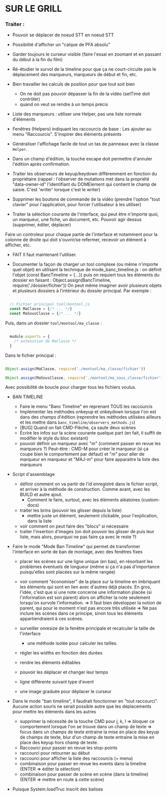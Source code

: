 # SUR LE GRILL

### Traiter :

* Pouvoir se déplacer de noeud STT en noeud STT

* Possibilité d'afficher un "calque de PFA absolu"

* Garder toujours le curseur visible (faire l'essai en zoomant et en passant du début à la fin du film)
* Ré-étudier le survol de la timeline pour que ça ne court-circuite pas le déplacement des marqueurs, marqueurs de début et fin, etc.

* Bien travailler les calculs de position pour que tout soit bien
  - On ne doit pas pouvoir dépasser la fin de la vidéo (setTime doit contrôler)
  - quand on veut se rendre à un temps précis

* Liste des marqueurs : utiliser une Helper, pas une liste normale d'éléments

* Fenêtres (Helpers) indiquant les raccourcis de base :
  Les ajouter au menu "Raccourcis". S'inspirer des éléments présents

* Généraliser l'affichage facile de tout un tas de panneaux avec la classe `Helper`.

* Dans un champ d'édition, la touche escape doit permettre d'annuler l'édition après confirmation.

* Traiter les observeurs de keyup/keydown différemment en fonction du propriétaire (rappel : l'observer de mutations met dans la propriété "data-owner-id" l'identifiant du DOMElement qui contient le champ de saisie. C'est 'writer' lorsque c'est le writer)

* Supprimer les boutons de commande de la vidéo (prendre l'option "tout clavier" pour l'application, pour forcer l'utilisateur à les utiliser)

* Traiter la sélection courante de l'interface, qui peut être n'importe quoi, un marqueur, une fiche, un document, etc. Pouvoir agir dessus (supprimer, éditer, déplacer)

Faire un controleur pour chaque partie de l'interface et notamment pour la colonne de droite qui doit s'ouvrir/se refermer, recevoir un élément à afficher, etc.
  - FAIT Il faut maintenant l'utiliser.



* Documenter la façon de charger un tool complexe (ou même n'importe quel objet) en utilisant la technique de mode_banc_timeline.js : on définit l'objet (const BancTimeline = {...}) puis on requiert tous les éléments du dossier en faisant :
  Object.assign(BancTimeline, require('./dossier/fichier'))
On peut même imaginer avoir plusieurs objets et plusieurs dossiers à l'intérieur du dossier principal.
Par exemple :

```javascript

  // Fichier principal tool/montool.js
  const MaClasse = {/* ... */}
  const MaSousClasse = {/* ... */}

```

Puis, dans un dossier `tool/montool/ma_classe` :

```javascript

  module.exports = {
    /* extenstion de MaClasse */
  }

```

Dans le fichier principal :

```javascript

Object.assign(MaClasse, require('./montool/ma_classe/fichier'))

Object.assign(MaSousClasse, require('./montool/ma_sous_classe/fichier'))

```

Avec possibilité de boucle pour charger tous les fichiers voulus.


* BAN TIMELINE
  - Faire le menu "Banc Timeline" en reprenant TOUS les raccourcis
  - Implémenter les méthodes onkeyup et onkeydown lorsque l'on est dans des champs d'édition (reprendre les méthodes utilisées ailleurs et les mettre dans `banc_timeline/observers_methods.js`)
  - [BUG] Quand on fait CMD-Flèche, ça saute deux scènes
  - Écrire les infos sur la scène courante quelque part
    (en fait, il suffit de modifier le style du bloc existant)
  - pouvoir définir un marqueur avec "m" (comment passer en revue les marqueurs ?)
    Peut-être : CMD-M pour créer le marqueur (si ça coupe bien le comportement par défaut)
    et "m" pour aller de marqueur en marqueur et "MAJ-m" pour faire apparaitre la liste des marqueurs

* Script d'assemblage
  - définir comment on va partir de l'id enregistré dans le fichier script, et
    arriver à la méthode de construction. Comme avant, avec les BUILD et
    autre ajout.
    - Comment le faire, surtout, avec les éléments aléatoires (custom-docs)
  - traiter les brins (pouvoir les glisser depuis la liste)
    + mettre juste un élément, seulement clickable, pour l'explication, dans la liste
  - voir comment on peut faire des "blocs" si nécessaire
  - traiter l'insertion d'images (on doit pouvoir les glisser de puis leur liste, mais alors, pourquoi ne pas faire ça avec le reste ?)


* Faire le mode "Mode Ban Timeline" qui permet de transformer l'interface en sorte de ban de montage, avec des fenêtres fixes
  - placer les scènes sur une ligne unique (en bas), en résorbant les problèmes éventuels de longueur (même si ça n'a pas d'importance puisqu'elles sont placées sur la même rangée)
  - voir comment "économiser" de la place sur la timeline en imbriquant les éléments qui sont en lien avec d'autres déjà placés. En gros, l'idée, c'est que si une note concerne une information placée (si l'information est son parent) alors on afficher la note seulement lorsqu'on survole l'information.
    => Il faut bien développer la notion de parent, qui pour le moment n'est pas encore très utilisée
    => Ne pas inclure les scènes dans ce principe, sinon tous les éléments appartiendraient à ces scènes.

  - surveiller onresize de la fenêtre principale et recalculer la taille de l'interface
    - une méthode isolée pour calculer les tailles.
  - régler les widths en fonction des durées
  - rendre les éléments éditables
  - pouvoir les déplacer et changer leur temps
  - ligne différente suivant type d'event
  - une image graduée pour déplacer le curseur

* Dans le mode "ban timeline", il faudrait fonctionner en "tout raccourci". Aucune action souris ne serait possible autre que les déplacements pour mettre les éléments dans les autres
  - supprimer la nécessité de la touche CMD pour j, k, l => bloquer ce comportement lorsque l'on se trouve dans un champ de texte => focus dans un champs de texte entraine la mise en place des keyup de champs de texte, blur d'un champ de texte entraine la mise en place des keyup hors champ de texte.
  - Raccourci pour passer en revue les stop-points
  - raccourci pour retourner au début
  - raccourci pour afficher la liste des raccourcis (+ menu)
  - combinaison pour passer en revue les events dans la timeline (ENTER => éditer la sélection)
  - combinaison pour passer de scène en scène (dans la timeline)(ENTER => mettre en route à cette scène)

* Puisque System.loadTruc inscrit des balises <script> dans le document, on peut l'utiliser pour charger tous les scripts, sans avoir à faire de require et toute la complication qui va avec

* Pour les associés qui n'existent plus, utiliser la classe `FAUnknownElement`
  - Faut-il faire un check régulier, partout ?

- Réimplémenter le check des résolutions des QRD pour qu'il se fasse seulement quand toutes les classes sont chargées — + quand on vient d'en créer une. Il faut appeler `FAEqrd#checkResolution()`. Voir aussi sur les procédés à résolution ?

* DATAEDITOR
  - Faire un fichier pfa alt (les mettre dans min.js)
  - Faire la même chose pour les variables ?

* CHECK ANALYSE
  - Poursuivre le check de la validité des données (app/js/tools/analyse_checker.js)

* Poursuivre l'utilisation de first_requirements.js pour retirer du code dans analyser.html

* Quand l'analyse de Her sera suffisamment conséquente, on s'en servira pour avoir une analyse de test qui contienne à peu près tout. Notamment pour tester les sorties, les affichages.

- Checker la résolution quand on modifie le procédé (pour le moment, ça n'est traité à la création et à l'instanciation)
  - Si la résolution ne commence pas par une balise de temps, il faut considérer que c'est l'explication de la non résolution.

* HANDTESTS
  - Il faut créer le test de la création de chaque type d'event. Peut-être qu'on peut même l'automatiser presque entièrement avec les hand-tests.
    - traitement des expressions régulières ('{{event:0}} de type {{type:note}}')
  - [Implémentation] Bien documenter l'utilisation des expressions régulières dans les étapes de tests
    - se servir de `ouvrir l'analyse`
    - bien documenter l'utilisation de l'asynchronicité avec un `return null` qui
      interrompt le test, et la méthode qui doit donc explicitement appeler les
      marques de réussite ou d'échec (HandTests.markSuccess/markFailure)
  - Poursuivre le traitement des vérifications (check) automatiques avec les `{{sujet:sujet_id}}`.


* Mettre en place aussi des checks pour les procédés pour qu'il y ait tout, au final : installation (toujours obligatoire) et résolution (payoff) (peut-être les afficher comme les QRD, en bas à droite)
  - les procédés particuliers sans résolution doivent s'inscrire en bas à droite

* Développer l'objet `FAStats` utilisé pour la première fois pour les brins (FABrin#stats)
  - mais aussi : `scenesCount`
  -> L'utiliser pour tous les objets qui peuvent l'utiliser

* [AMÉLIORATIONS]
  - En fait, il faut jouer sur les `asTruc` pour faire des formatages différents, et jouer sur les `options` pour demander l'affichage ou non des notes. Pour les notes, il faut envoyer un `option.notes: false` pour qu'elles ne soient pas affichées (déjà implémenté)
  - construction du graphique de la dynamique narrative
    liste des OOC
  - Pour les décors, il faudra compter le temps général du décor principal, et le temps des sous-décors

* [ESSAIS]
  - Poursuivre les essais de javascript dans les ebooks en utilisant un lien vers un autre endroit du livre. Si ça ne fonctionne pas, développer les liens hypertextuels normaux.

* [VÉRIFICATIONS]

* PUBLICATION
  - Bien étudier la documentation de Calibre (ebook-convert) pour savoir comment régler la page de couverture, les données, etc.

* ASSEMBLAGE DE L'ANALYSE
  =======================
  + Indiquer : les films étrangers — américains, coréens, espagnol, danois, etc. — sont toujours visionnés et analysés dans leur langue originale dans le respect de l’effort sonore artistique initial.
    => Mention dans le script d'assemblage
    Comme le script d'assemblage devient un peu complexe, essayer un truc qui fonctionnerait par élément qu'on glisserait déposerait.
  + Rappels :
    - S'inspirer du scénier pour tout gérer :
    - Mettre toujours un id dans les titres de chapitres
    - Mettre des sections, comme section#scenier, section#fondamentales, etc. mais "sortir" les titres, sinon ils n'apparaitraient pas dans la toc.
  - Utiliser la méthode FADocument::findAssociations pour récupérer les associations avec des documents et les traiter dans l'affichage.
  - Réfléchir aux liens (qui pour le moment fonctionnent avec des méthodes javascript `show<Thing>`). Il faudrait, dans l'idéal, pouvoir conduire quelque part et revenir. Si l'on part du principe qu'un objet ne peut pas être trop lié, on peut avoir `[1]` qui conduit à la référence `[1]` et la référence `[1]` qui ramène au lien. Dans l'idéal, un bouton 'revenir', programmé par javascript, permettrait de revenir :
    - quand on clique sur `[12]`, ça appelle une méthode javascript qui :
      + conduit à la référence `12` (disons une scène dans le scénier final)
      + définit le retour dans la référence `12` pour qu'il ramène là où on a cliqué.

* Pour l'estimation de l'avancée de l'analyse :
  On pourrait imaginer que chaque composant calcule lui-même, lorsqu'il est édité, son niveau d'avancement et l'enregistre dans un fichier qui sera lu tout simplement par la barre d'état.
  Par exemple, lorsque l'on édite les fondamentales, elles s'autoévaluent par rapport aux données fournies.
  Cela permettrait :
    - d'avoir une évaluation beaucoup plus fine
    - de ne pas être obligé de tout recharger pour estimer l'avancée
  => Imaginer une classe AutoEvaluator qui appelerait, pour chaque composant, une méthode 'autoEvaluate' qui retournerait :
    - une valeur globale de pourcentage
    - des descriptions plus précises de ce qui est fait et ce qui
      reste à faire.
    - ces valeurs seraient enregistrées


# EN COURS DE DÉVELOPPEMENT

* faire les styles associés aux liens utilisant ces méthodes (`lktime`, `lkscene`, `lkevent`, `lkdoc`). Mais attention : ne pas en faire trop. Discrète différence.

* Pour la FATimeline
  - faire des instances FACursor

* Développer la main-timeline pour qu'elle affiche le paradigme de Field absolu, peut-être sous forme de point plutôt que de cases
  - noter que pour le moment le "slider" de l'instance FATimeline s'affiche au-dessus puisque la timeline est vide.

# TODO LIST

* Une procédure de fix de l'analyse, lorsqu'elle comporte de graves erreurs. Ça peut arriver par exemple lorsqu'on définit des events et des brins associés, et qu'on oublie d'enregistrer les events de l'analyse.
  Ça ne doit plus se produire avec l'enregistrement automatique de l'analyse

* Développer le protocole d'analyse avec la possibilité d'avoir le détail de la démarche à adopter.

* Quand il y a un trop grand nombre de rapports, détruire les plus anciens
  -> Checker à chaque ouverture de l'analyse.

* Pouvoir modifier la vitesse à l'aide des touches `CMD +` et `CMD -`

* Rapports (class FAReport). Pouvoir recharger des rapports qui se trouvent dans le dossier 'reports' de l'analyse.
* Pouvoir avoir plusieurs writers pour éditer plusieurs documents en même temps

* Script d'assemblage : pouvoir insérer une image avec `IMAGE <image path>`
  - Corriger dans FAEvent
  -> documenter
  - Sinon, dans un document, l'insérer en markdown normal : `![alt iamge](path/to/image.format)`

* Faire un fichier `metadata.yml` pour les métadonnées du livre (pour les epubs fait avec pandoc)

* Développer l'affichage de l'état de l'analyse (la version détaillée).
  - voir aussi la note sur le fait que chaque élément puisse produire sa propre analyse de son état.

* Pouvoir indiquer qu'un event est "printable", c'est-à-dire qu'il sera affiché dans l'analyse finale. Ou alors, définir **OÙ** il sera printable (par exemple en lien avec un autre event) et où il ne le sera pas (par exemple dans le listing général des events de même type). Ou les deux.

* Mettre en place un système de Tips qui s'afficheront au moins une fois pour rappeler les bons trucs (pouvoir l'activer et le désactiver)
  -> Objet **Tips**
  - Et si on imaginait des div qui n'apparaissent que lorsqu'on presse la touche MÉTA ? En fonction du contexte, on les ajoute partout où il faut dans le document, tout le temps.

* On doit pouvoir changer la taille horizontale/verticale des flying-windows (deux pictos, peut-être ajoutés dans le 'header' du code construit dans le owner, qui permettent de le faire ? ou alors une bordure plus grande ?)

* Implémenter la redéfinition des temps des events lorsqu'un temps de début de film est redéfini.

* Pouvoir suivre en même temps deux endroits dans le film (donc deux visualiseurs avec chacun leur vidéo !)



# PEUT-ÊTRE UN JOUR

* Pouvoir entrer l'année de l'histoire et définir les âges des personnages en donnant leur date de naissance.
* API qui permettrait de récupérer les data des films online (au format json).
